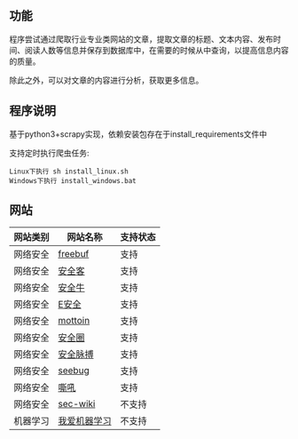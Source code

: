 
## 功能

程序尝试通过爬取行业专业类网站的文章，提取文章的标题、文本内容、发布时间、阅读人数等信息并保存到数据库中，在需要的时候从中查询，以提高信息内容的质量。

除此之外，可以对文章的内容进行分析，获取更多信息。

## 程序说明

基于python3+scrapy实现，依赖安装包存在于install_requirements文件中

支持定时执行爬虫任务:

    Linux下执行 sh install_linux.sh
    Windows下执行 install_windows.bat

## 网站

网站类别 |网站名称 | 支持状态
---|---|---
网络安全 | [freebuf](http://www.freebuf.com) | 支持
网络安全 | [安全客](http://bobao.360.cn/) | 支持
网络安全 | [安全牛](http://www.aqniu.com) | 支持
网络安全 | [E安全](https://www.easyaq.com/) | 支持
网络安全 | [mottoin](http://www.mottoin.com/) | 支持
网络安全 | [安全圈](https://www.sec-un.org/) | 支持
网络安全 | [安全脉搏](https://www.secpulse.com/) | 支持
网络安全 | [seebug](https://paper.seebug.org/) | 支持
网络安全 | [嘶吼](http://www.4hou.com) | 支持
网络安全 | [sec-wiki](https://www.sec-wiki.com) | 不支持
机器学习 | [我爱机器学习](http://www.52ml.net/) | 不支持


